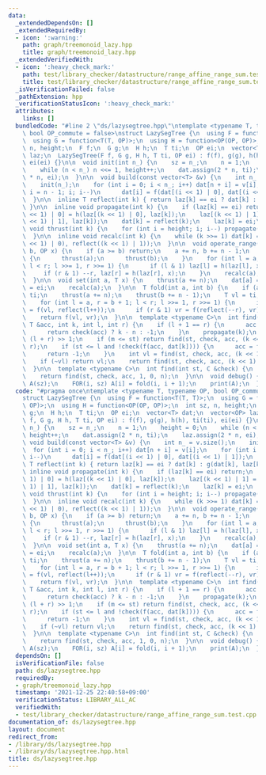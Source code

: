 ```yaml
---
data:
  _extendedDependsOn: []
  _extendedRequiredBy:
  - icon: ':warning:'
    path: graph/treemonoid_lazy.hpp
    title: graph/treemonoid_lazy.hpp
  _extendedVerifiedWith:
  - icon: ':heavy_check_mark:'
    path: test/library_checker/datastructure/range_affine_range_sum.test.cpp
    title: test/library_checker/datastructure/range_affine_range_sum.test.cpp
  _isVerificationFailed: false
  _pathExtension: hpp
  _verificationStatusIcon: ':heavy_check_mark:'
  attributes:
    links: []
  bundledCode: "#line 2 \"ds/lazysegtree.hpp\"\ntemplate <typename T, typename OP,\
    \ bool OP_commute = false>\nstruct LazySegTree {\n  using F = function<T(T, T)>;\n\
    \  using G = function<T(T, OP)>;\n  using H = function<OP(OP, OP)>;\n  int sz,\
    \ n, height;\n  F f;\n  G g;\n  H h;\n  T ti;\n  OP ei;\n  vector<T> dat;\n  vector<OP>\
    \ laz;\n  LazySegTree(F f, G g, H h, T ti, OP ei) : f(f), g(g), h(h), ti(ti),\
    \ ei(ei) {}\n\n  void init(int n_) {\n    sz = n_;\n    n = 1;\n    height = 0;\n\
    \    while (n < n_) n <<= 1, height++;\n    dat.assign(2 * n, ti);\n    laz.assign(2\
    \ * n, ei);\n  }\n\n  void build(const vector<T> &v) {\n    int n_ = v.size();\n\
    \    init(n_);\n    for (int i = 0; i < n_; i++) dat[n + i] = v[i];\n    for (int\
    \ i = n - 1; i; i--)\n      dat[i] = f(dat[(i << 1) | 0], dat[(i << 1) | 1]);\n\
    \  }\n\n  inline T reflect(int k) { return laz[k] == ei ? dat[k] : g(dat[k], laz[k]);\
    \ }\n\n  inline void propagate(int k) {\n    if (laz[k] == ei) return;\n    laz[(k\
    \ << 1) | 0] = h(laz[(k << 1) | 0], laz[k]);\n    laz[(k << 1) | 1] = h(laz[(k\
    \ << 1) | 1], laz[k]);\n    dat[k] = reflect(k);\n    laz[k] = ei;\n  }\n\n  inline\
    \ void thrust(int k) {\n    for (int i = height; i; i--) propagate(k >> i);\n\
    \  }\n\n  inline void recalc(int k) {\n    while (k >>= 1) dat[k] = f(reflect((k\
    \ << 1) | 0), reflect((k << 1) | 1));\n  }\n\n  void operate_range(int a, int\
    \ b, OP x) {\n    if (a >= b) return;\n    a += n, b += n - 1;\n    if (!OP_commute)\
    \ {\n      thrust(a);\n      thrust(b);\n    }\n    for (int l = a, r = b + 1;\
    \ l < r; l >>= 1, r >>= 1) {\n      if (l & 1) laz[l] = h(laz[l], x), l++;\n \
    \     if (r & 1) --r, laz[r] = h(laz[r], x);\n    }\n    recalc(a);\n    recalc(b);\n\
    \  }\n\n  void set(int a, T x) {\n    thrust(a += n);\n    dat[a] = x;\n    laz[a]\
    \ = ei;\n    recalc(a);\n  }\n\n  T fold(int a, int b) {\n    if (a >= b) return\
    \ ti;\n    thrust(a += n);\n    thrust(b += n - 1);\n    T vl = ti, vr = ti;\n\
    \    for (int l = a, r = b + 1; l < r; l >>= 1, r >>= 1) {\n      if (l & 1) vl\
    \ = f(vl, reflect(l++));\n      if (r & 1) vr = f(reflect(--r), vr);\n    }\n\
    \    return f(vl, vr);\n  }\n\n  template <typename C>\n  int find(int st, C &check,\
    \ T &acc, int k, int l, int r) {\n    if (l + 1 == r) {\n      acc = f(acc, reflect(k));\n\
    \      return check(acc) ? k - n : -1;\n    }\n    propagate(k);\n    int m =\
    \ (l + r) >> 1;\n    if (m <= st) return find(st, check, acc, (k << 1) | 1, m,\
    \ r);\n    if (st <= l and !check(f(acc, dat[k]))) {\n      acc = f(acc, dat[k]);\n\
    \      return -1;\n    }\n    int vl = find(st, check, acc, (k << 1) | 0, l, m);\n\
    \    if (~vl) return vl;\n    return find(st, check, acc, (k << 1) | 1, m, r);\n\
    \  }\n\n  template <typename C>\n  int find(int st, C &check) {\n    T acc = ti;\n\
    \    return find(st, check, acc, 1, 0, n);\n  }\n\n  void debug() {\n    vc<T>\
    \ A(sz);\n    FOR(i, sz) A[i] = fold(i, i + 1);\n    print(A);\n  }\n};\n"
  code: "#pragma once\ntemplate <typename T, typename OP, bool OP_commute = false>\n\
    struct LazySegTree {\n  using F = function<T(T, T)>;\n  using G = function<T(T,\
    \ OP)>;\n  using H = function<OP(OP, OP)>;\n  int sz, n, height;\n  F f;\n  G\
    \ g;\n  H h;\n  T ti;\n  OP ei;\n  vector<T> dat;\n  vector<OP> laz;\n  LazySegTree(F\
    \ f, G g, H h, T ti, OP ei) : f(f), g(g), h(h), ti(ti), ei(ei) {}\n\n  void init(int\
    \ n_) {\n    sz = n_;\n    n = 1;\n    height = 0;\n    while (n < n_) n <<= 1,\
    \ height++;\n    dat.assign(2 * n, ti);\n    laz.assign(2 * n, ei);\n  }\n\n \
    \ void build(const vector<T> &v) {\n    int n_ = v.size();\n    init(n_);\n  \
    \  for (int i = 0; i < n_; i++) dat[n + i] = v[i];\n    for (int i = n - 1; i;\
    \ i--)\n      dat[i] = f(dat[(i << 1) | 0], dat[(i << 1) | 1]);\n  }\n\n  inline\
    \ T reflect(int k) { return laz[k] == ei ? dat[k] : g(dat[k], laz[k]); }\n\n \
    \ inline void propagate(int k) {\n    if (laz[k] == ei) return;\n    laz[(k <<\
    \ 1) | 0] = h(laz[(k << 1) | 0], laz[k]);\n    laz[(k << 1) | 1] = h(laz[(k <<\
    \ 1) | 1], laz[k]);\n    dat[k] = reflect(k);\n    laz[k] = ei;\n  }\n\n  inline\
    \ void thrust(int k) {\n    for (int i = height; i; i--) propagate(k >> i);\n\
    \  }\n\n  inline void recalc(int k) {\n    while (k >>= 1) dat[k] = f(reflect((k\
    \ << 1) | 0), reflect((k << 1) | 1));\n  }\n\n  void operate_range(int a, int\
    \ b, OP x) {\n    if (a >= b) return;\n    a += n, b += n - 1;\n    if (!OP_commute)\
    \ {\n      thrust(a);\n      thrust(b);\n    }\n    for (int l = a, r = b + 1;\
    \ l < r; l >>= 1, r >>= 1) {\n      if (l & 1) laz[l] = h(laz[l], x), l++;\n \
    \     if (r & 1) --r, laz[r] = h(laz[r], x);\n    }\n    recalc(a);\n    recalc(b);\n\
    \  }\n\n  void set(int a, T x) {\n    thrust(a += n);\n    dat[a] = x;\n    laz[a]\
    \ = ei;\n    recalc(a);\n  }\n\n  T fold(int a, int b) {\n    if (a >= b) return\
    \ ti;\n    thrust(a += n);\n    thrust(b += n - 1);\n    T vl = ti, vr = ti;\n\
    \    for (int l = a, r = b + 1; l < r; l >>= 1, r >>= 1) {\n      if (l & 1) vl\
    \ = f(vl, reflect(l++));\n      if (r & 1) vr = f(reflect(--r), vr);\n    }\n\
    \    return f(vl, vr);\n  }\n\n  template <typename C>\n  int find(int st, C &check,\
    \ T &acc, int k, int l, int r) {\n    if (l + 1 == r) {\n      acc = f(acc, reflect(k));\n\
    \      return check(acc) ? k - n : -1;\n    }\n    propagate(k);\n    int m =\
    \ (l + r) >> 1;\n    if (m <= st) return find(st, check, acc, (k << 1) | 1, m,\
    \ r);\n    if (st <= l and !check(f(acc, dat[k]))) {\n      acc = f(acc, dat[k]);\n\
    \      return -1;\n    }\n    int vl = find(st, check, acc, (k << 1) | 0, l, m);\n\
    \    if (~vl) return vl;\n    return find(st, check, acc, (k << 1) | 1, m, r);\n\
    \  }\n\n  template <typename C>\n  int find(int st, C &check) {\n    T acc = ti;\n\
    \    return find(st, check, acc, 1, 0, n);\n  }\n\n  void debug() {\n    vc<T>\
    \ A(sz);\n    FOR(i, sz) A[i] = fold(i, i + 1);\n    print(A);\n  }\n};\n"
  dependsOn: []
  isVerificationFile: false
  path: ds/lazysegtree.hpp
  requiredBy:
  - graph/treemonoid_lazy.hpp
  timestamp: '2021-12-25 22:40:58+09:00'
  verificationStatus: LIBRARY_ALL_AC
  verifiedWith:
  - test/library_checker/datastructure/range_affine_range_sum.test.cpp
documentation_of: ds/lazysegtree.hpp
layout: document
redirect_from:
- /library/ds/lazysegtree.hpp
- /library/ds/lazysegtree.hpp.html
title: ds/lazysegtree.hpp
---
```

